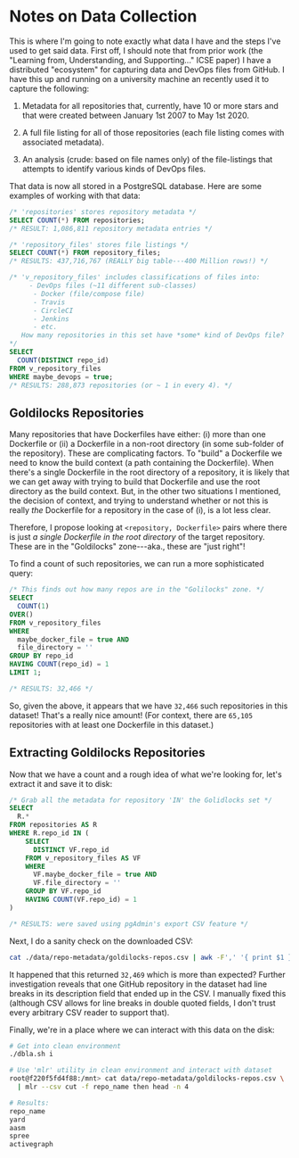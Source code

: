 # Notes on Data Collection

This is where I'm going to note exactly what data I have and the steps I've used to get said data. First off, I should note that from prior work (the "Learning from, Understanding, and Supporting..." ICSE paper) I have a distributed "ecosystem" for capturing data and DevOps files from GitHub. I have this up and running on a university machine an recently used it to capture the following:

1. Metadata for all repositories that, currently, have 10 or more stars and that were created between January 1st 2007 to May 1st 2020.

2. A full file listing for all of those repositories (each file listing comes with associated metadata).

3. An analysis (crude: based on file names only) of the file-listings that attempts to identify various kinds of DevOps files.

That data is now all stored in a PostgreSQL database. Here are some examples of working with that data:

```sql
/* 'repositories' stores repository metadata */
SELECT COUNT(*) FROM repositories;
/* RESULT: 1,086,811 repository metadata entries */

/* 'repository_files' stores file listings */
SELECT COUNT(*) FROM repository_files;
/* RESULTS: 437,716,767 (REALLY big table---400 Million rows!) */

/* 'v_repository_files' includes classifications of files into:
     - DevOps files (~11 different sub-classes)
      - Docker (file/compose file)
      - Travis 
      - CircleCI
      - Jenkins
      - etc. 
   How many repositories in this set have *some* kind of DevOps file?
*/
SELECT 
  COUNT(DISTINCT repo_id)
FROM v_repository_files
WHERE maybe_devops = true;
/* RESULTS: 288,873 repositories (or ~ 1 in every 4). */
```

## Goldilocks Repositories

Many repositories that have Dockerfiles have either: (i) more than one Dockerfile or (ii) a Dockerfile in a non-root directory (in some sub-folder of the repository). These are complicating factors. To "build" a Dockerfile we need to know the build context (a path containing the Dockerfile). When there's a single Dockerfile in the root directory of a repository, it is likely that we can get away with trying to build that Dockerfile and use the root directory as the build context. But, in the other two situations I mentioned, the decision of context, and trying to understand whether or not this is really _the_ Dockerfile for a repository in the case of (i), is a lot less clear.

Therefore, I propose looking at `<repository, Dockerfile>` pairs where there is just _a single Dockerfile in the root directory_ of the target repository. These are in the "Goldilocks" zone---aka., these are "just right"!

To find a count of such repositories, we can run a more sophisticated query:

```sql
/* This finds out how many repos are in the "Golilocks" zone. */
SELECT 
  COUNT(1) 
OVER()
FROM v_repository_files
WHERE 
  maybe_docker_file = true AND
  file_directory = ''
GROUP BY repo_id
HAVING COUNT(repo_id) = 1
LIMIT 1;

/* RESULTS: 32,466 */
```

So, given the above, it appears that we have `32,466` such repositories in this dataset! That's a really nice amount! (For context, there are `65,105` repositories with at least one Dockerfile in this dataset.)

## Extracting Goldilocks Repositories

Now that we have a count and a rough idea of what we're looking for, let's extract it and save it to disk:

```sql
/* Grab all the metadata for repository 'IN' the Golidlocks set */
SELECT
  R.*
FROM repositories AS R
WHERE R.repo_id IN (
	SELECT 
	  DISTINCT VF.repo_id
	FROM v_repository_files AS VF
	WHERE 
	  VF.maybe_docker_file = true AND
	  VF.file_directory = ''
	GROUP BY VF.repo_id
	HAVING COUNT(VF.repo_id) = 1
)

/* RESULTS: were saved using pgAdmin's export CSV feature */
```

Next, I do a sanity check on the downloaded CSV:

```bash
cat ./data/repo-metadata/goldilocks-repos.csv | awk -F',' '{ print $1 }' | tail -n +2  | wc -l
```

It happened that this returned `32,469` which is more than expected? Further investigation reveals that one GitHub repository in the dataset had line breaks in its description field that ended up in the CSV. I manually fixed this (although CSV allows for line breaks in double quoted fields, I don't trust every arbitrary CSV reader to support that).

Finally, we're in a place where we can interact with this data on the disk:

```bash
# Get into clean environment
./dbla.sh i

# Use 'mlr' utility in clean environment and interact with dataset
root@f220f5fd4f88:/mnt> cat data/repo-metadata/goldilocks-repos.csv \
  | mlr --csv cut -f repo_name then head -n 4

# Results:
repo_name
yard
aasm
spree
activegraph
```
